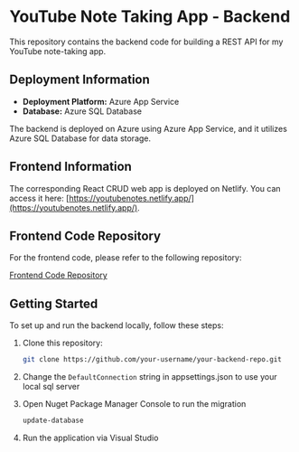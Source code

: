 # YouTube Note Taking App - Backend

This repository contains the backend code for building a REST API for my YouTube note-taking app.

## Deployment Information

- **Deployment Platform:** Azure App Service
- **Database:** Azure SQL Database

The backend is deployed on Azure using Azure App Service, and it utilizes Azure SQL Database for data storage.

## Frontend Information

The corresponding React CRUD web app is deployed on Netlify. You can access it here: [https://youtubenotes.netlify.app/](https://youtubenotes.netlify.app/).

## Frontend Code Repository

For the frontend code, please refer to the following repository:

[Frontend Code Repository](https://github.com/leonwongdev/react-crud-videonote-app)

## Getting Started

To set up and run the backend locally, follow these steps:

1. Clone this repository:

   ```bash
   git clone https://github.com/your-username/your-backend-repo.git
2. Change the `DefaultConnection` string in appsettings.json to use your local sql server
3. Open Nuget Package Manager Console to run the migration
   ```bash
   update-database
4. Run the application via Visual Studio

  
